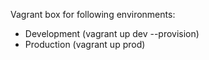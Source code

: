 Vagrant box for following environments:
- Development (vagrant up dev --provision)
- Production (vagrant up prod)
